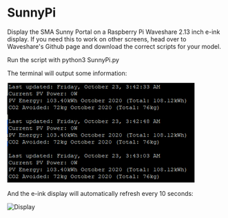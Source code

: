 # SunnyPi
Display the SMA Sunny Portal on a Raspberry Pi Waveshare 2.13 inch e-ink display. If you need this to work on other screens, head over to Waveshare's Github page and download the correct scripts for your model.

Run the script with python3 SunnyPi.py

The terminal will output some information:

![Terminal](Terminal_Output.PNG)

And the e-ink display will automatically refresh every 10 seconds:

![Display](SunnyPi.gif)
